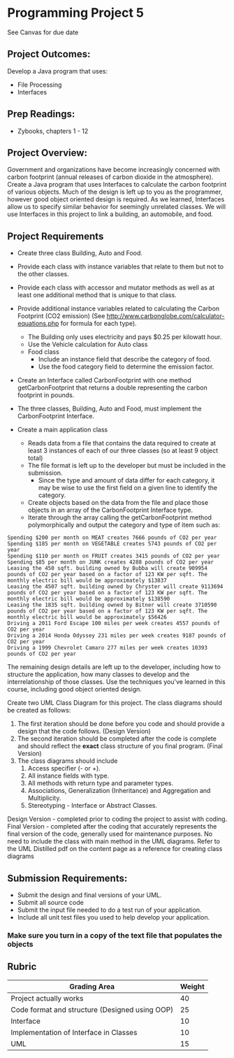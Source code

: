 # Programming Project 5
See Canvas for due date

## Project Outcomes:
Develop a Java program that uses:
* File Processing
* Interfaces 

## Prep Readings:
* Zybooks, chapters 1 - 12 

## Project Overview:
Government and organizations have become increasingly concerned with carbon footprint (annual releases of carbon dioxide in the atmosphere).
Create a Java program that uses Interfaces to calculate the carbon footprint of various objects.
Much of the design is left up to you as the programmer, however good object oriented design is required.
As we learned, Interfaces allow us to specify similar behavior for seemingly unrelated classes.
We will use Interfaces in this project to link a building, an automobile, and food.

## Project Requirements
* Create three class Building, Auto and Food.
* Provide each class with instance variables that relate to them but not to the other classes.
* Provide each class with accessor and mutator methods as well as at least one additional method that is unique to that class.
* Provide additional instance variables related to calculating the Carbon Footprint (CO2 emission) (See http://www.carbonglobe.com/calculator-equations.php for formula for each type).
	* The Building only uses electricity and pays $0.25 per kilowatt hour. 
	* Use the Vehicle calculation for Auto class
	* Food class 
		* Include an instance field that describe the category of food.
		* Use the food category field to determine the emission factor.
* Create an Interface called CarbonFootprint with one method getCarbonFootprint that returns a double representing the carbon footprint in pounds.
* The three classes, Building, Auto and Food, must implement the CarbonFootprint Interface.

* Create a main application class
	* Reads data from a file that contains the data required to create at least 3 instances of each of our three classes (so at least 9 object total)
	* The file format is left up to the developer but must be included in the submission. 
		* Since the type and amount of data differ for each category, it may be wise to use the first field on a given line to identify the category. 
	* Create objects based on the data from the file and place those objects in an array of the CarbonFootprint Interface type. 
	* Iterate through the array calling the getCarbonFootprint method polymorphically and output the category and type of item such as:

```
Spending $200 per month on MEAT creates 7666 pounds of CO2 per year
Spending $185 per month on VEGETABLE creates 5743 pounds of CO2 per year
Spending $110 per month on FRUIT creates 3415 pounds of CO2 per year
Spending $85 per month on JUNK creates 4288 pounds of CO2 per year
Leasing the 450 sqft. building owned by Bubba will create 909954 pounds of CO2 per year based on a factor of 123 KW per sqft. The monthly electric bill would be approximately $13837
Leasing the 4507 sqft. building owned by Chryster will create 9113694 pounds of CO2 per year based on a factor of 123 KW per sqft. The monthly electric bill would be approximately $138590
Leasing the 1835 sqft. building owned by Bitner will create 3710590 pounds of CO2 per year based on a factor of 123 KW per sqft. The monthly electric bill would be approximately $56426
Driving a 2011 Ford Escape 100 miles per week creates 4557 pounds of CO2 per year
Driving a 2014 Honda Odyssey 231 miles per week creates 9187 pounds of CO2 per year
Driving a 1999 Chevrolet Camaro 277 miles per week creates 10393 pounds of CO2 per year
```

The remaining design details are left up to the developer, including how to structure the application, how many classes to develop and the interrelationship of those classes.
Use the techniques you've learned in this course, including good object oriented design.

Create two UML Class Diagram for this project. 
The class diagrams should be created as follows:
1. The first iteration should be done before you code and should provide a design that the code follows. (Design Version)
2. The second iteration should be completed after the code is complete and should reflect the **exact** class structure of you final program. (Final Version)
3. The class diagrams should include 
	1. Access specifier (- or +).
	2. All instance fields with type.
	3. All methods with return type and parameter types.
	4. Associations, Generalization (Inheritance) and Aggregation and Multiplicity.
	5. Stereotyping - Interface or Abstract Classes.

Design Version - completed prior to coding the project to assist with coding.
Final Version - completed after the coding that accurately represents the final version of the code, generally used for maintenance purposes.
No need to include the class with main method in the UML diagrams.
Refer to the UML Distilled pdf on the content page as a reference for creating class diagrams

## Submission Requirements:
* Submit the design and final versions of your UML.
* Submit all source code
* Submit the input file needed to do a test run of your application.
* Include all unit test files you used to help develop your application.

### Make sure you turn in a copy of the text file that populates the objects

## Rubric
Grading Area | Weight
------------ | ------
Project actually works | 40
Code format and structure (Designed using OOP) | 25
Interface | 10
Implementation of Interface in Classes | 10
UML | 15
